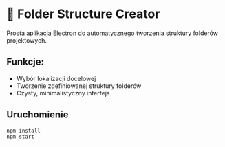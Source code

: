 # 📁 Folder Structure Creator

Prosta aplikacja Electron do automatycznego tworzenia struktury folderów projektowych.

## Funkcje:
- Wybór lokalizacji docelowej
- Tworzenie zdefiniowanej struktury folderów
- Czysty, minimalistyczny interfejs

## Uruchomienie
```bash
npm install
npm start
